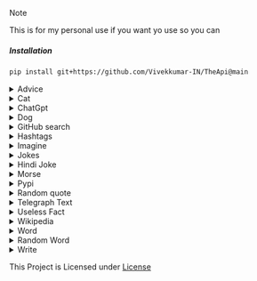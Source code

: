 > [!NOTE]
> This is for my personal use if you want yo use so you can


##### Installation

```sh
pip install git+https://github.com/Vivekkumar-IN/TheApi@main
```

<details>
  <summary>Advice</summary>


  ```python

  from TheApi import api

  advice = api.get_advice()
  
  print(advice)

  ```

  Result of print(advice):

  ```python
  
If you are feeling down, try holding a pencil between your top lip and your nose for five minutes.

  ```
</details>

<details>
  <summary>Cat</summary>


  ```python

  from TheApi import api

  image = api.cat()
  
  print(image)

  ```

  Result of print(image):

  ```python
  
https://cdn2.thecatapi.com/images/1sk.jpg
  ```
</details>


<details>
  <summary>ChatGpt</summary>


  ```python
  from TheApi import api

  results= api.chatgpt("hello ai")

  print(results)
  ```
  Result of print(results):

  ```python

  Hello! How can I assist you today?
  ```

</details>
 


<details>
  <summary>Dog</summary>


  ```python

  from TheApi import api

  image = api.dog()
  
  print(image)

  ```

  Result of print(image):

  ```python
  
https://random.dog/1f1d51c0-cdf7-4efb-8ae0-ecd7d6f73481.jpeg
  ```
</details>


<details>
  <summary>GitHub search</summary>


  ```python

  from TheApi import api
  
  query = "YukkiMusic"

  max_results = 10
  
  results = api.github_search(query, max_results)
  
  print(results)

  ```

  Result of print(results):

  ```python
  

[{'name': 'YukkiMusicBot', 'full_name': 'TeamYukki/YukkiMusicBot', 'description': 'Telegram Group Calls Streaming bot with some useful features, written in Python with Pyrogram and Py-Tgcalls. Supporting platforms like Youtube, Spotify, Resso, AppleMusic, Soundcloud and M3u8 Links.', 'url': 'https://github.com/TeamYukki/YukkiMusicBot'}, {'name': 'YukkiMusic-Old', 'full_name': 'NowayXD/YukkiMusic-Old', 'description': 'veez mega ( private music bot )', 'url': 'https://github.com/NowayXD/YukkiMusic-Old'}, {'name': 'YukkiMusicBot', 'full_name': 'YukkiOwner/YukkiMusicBot', 'description': 'About Telegram Group Calls Streaming bot with some useful features, written in Python with Pyrogram and Py-Tgcalls. Supporting platforms like Youtube, Spotify, Resso, AppleMusic, Soundcloud and M3u8 Links.', 'url': 'https://github.com/YukkiOwner/YukkiMusicBot'}, {'name': 'Testing-Alpha', 'full_name': 'SexyShekharXD/Testing-Alpha', 'description': 'YukkiMusic with new pyrogram v2 and pytgcalls with ntgcalls implimentation', 'url': 'https://github.com/SexyShekharXD/Testing-Alpha'}, {'name': 'YukkiMusic', 'full_name': 'crazyworld-izzy/YukkiMusic', 'description': None, 'url': 'https://github.com/crazyworld-izzy/YukkiMusic'}, {'name': 'YukkiMusicOld', 'full_name': 'Randi356/YukkiMusicOld', 'description': None, 'url': 'https://github.com/Randi356/YukkiMusicOld'}, {'name': 'YukkiMusic', 'full_name': 'TheTeamVivek/YukkiMusic', 'description': 'YukkiMusic based on YukkiMusicBot', 'url': 'https://github.com/TheTeamVivek/YukkiMusic'}, {'name': 'YukkiMusicBot', 'full_name': 'Rahulsharma45/YukkiMusicBot', 'description': None, 'url': 'https://github.com/Rahulsharma45/YukkiMusicBot'}, {'name': 'https-github.com-TeamYukki-YukkiMusicBot', 'full_name': 'supernovark/https-github.com-TeamYukki-YukkiMusicBot', 'description': None, 'url': 'https://github.com/supernovark/https-github.com-TeamYukki-YukkiMusicBot'}, {'name': 'Yukkimusic', 'full_name': 'EkooNihh/Yukkimusic', 'description': 'https://github.com/TeamYukki/YukkiMusicBot', 'url': 'https://github.com/EkooNihh/Yukkimusic'}]

  ```
</details>

<details>
  <summary>Hashtags </summary>


  ```python
  from TheApi import api

  text = "telegram"

  hashtags = api.gen_hashtag(text)

  print(hashtags)

  ```
  Result of print(hashtags):

  ```python

  
Hashtags:
#telegram  #telegramchannel  #telegrama  #telegramstickers  #telegram0123378624  #telegramtakeover  #telegramaanimado  #telegrambot  #telegramer  #telegramstickerpack  #telegramsams  #telegramsam  #Telegrams  #telegramma  #telegramgp  #TelegramIsBetter

 similar hashtags:
#telegramchannel #telegrama #telegramstickers #telegram0123378624 #telegramtakeover #telegramaanimado #telegrambot #telegramer #telegramstickerpack #telegramsams #telegramsam #Telegrams #telegramma #telegramgp #TelegramIsBetter
  ```
</details>

<details>
  <summary>Imagine</summary>


  ```python
  from TheApi import api

  image = api.imagine("A Litte Boy Walking in roadside")

  print(image)

  ```
  Result of print(image):

  ```python

  https://telegra.ph/file/057191058512f73cf5ed7.jpg
  ```
</details>


<details>
<summary>Jokes</summary>


  ```python
  import json
  from TheApi import api

  data = api.get_jokes() # for only one jokes
 
  print("This will print only One Joke\n" + data)

  jokes = api.get_jokes(3) # You can get jokes up to 10 make sure the amount of jokes is minimum 1 and maximum 10

  print(jokes)

  ```

  results of print
  ```python
  This will print only One Joke

My ex had an accident. I told the paramedics the wrong blood type for her. She'll finally experience what rejection is really like.

  This will print only 3 Joke

  1. Being a self-taught developer is almost the same as being a cut neck chicken because you have no sense of direction in the beginning.

  2. Four engineers get into a car. The car won't start.
  The Mechanical engineer says "It's a broken starter".
  The Electrical engineer says "Dead battery".
  The Chemical engineer says "Impurities in the gasoline".
  The IT engineer says "Hey guys, I have an idea: How about we all get out of the car and get back in".

  3. I've got a really good UDP joke to tell you but I don’t know if you'll get it.

  ```

</details>
 

<details>
  <summary>Hindi Joke </summary>


  ```python
  from TheApi import api

  joke = api.get_hindi_jokes()

  print(joke)

  ```
  Result of print(joke):

  ```python

  हमारे समाज में रीति रिवाज और प्रथाएं इतनी महान है कि एक निकम्मा पुरुष भी विवाह के बाद परमेश्वर बन जाता है 😆🤣😋😉
  ```
</details>


<details>
  <summary>Morse</summary>
  
  morse encode

  ```python

  from TheApi import api

  text = "HELLO WORLD"

  encoded = api.morse_code(text)

  print(encoded)
  ```

  Result of print(encoded):

  ```python
  .... . .-.. .-.. - / . - .-. .-.. -..

  ```

  Decode


  ```python

  from TheApi import api

  encoded = ".... . .-.. .-.. - / . - .-. .-.. -.."

  decoded = api.morse_code(encoded)

  print(decoded)
  ```

  Result of print(decoded):

  ```python
  HELLO WORLD

  ```
</details>

<details>
  <summary>Pypi</summary>


  ```python

  from TheApi import api

  info = api.pypi("requests")
  
  print(info)

  ```

  Result of print(info):

  ```python
  

{'name': 'requests', 'version': '2.32.3', 'summary': 'Python HTTP for Humans.', 'author': 'Kenneth Reitz', 'author_email': 'me@kennethreitz.org', 'license': 'Apache-2.0', 'home_page': 'https://requests.readthedocs.io', 'package_url': 'https://pypi.org/project/requests/', 'requires_python': '>=3.8', 'keywords': None, 'classifiers': ['Development Status :: 5 - Production/Stable', 'Environment :: Web Environment', 'Intended Audience :: Developers', 'License :: OSI Approved :: Apache Software License', 'Natural Language :: English', 'Operating System :: OS Independent', 'Programming Language :: Python', 'Programming Language :: Python :: 3', 'Programming Language :: Python :: 3 :: Only', 'Programming Language :: Python :: 3.10', 'Programming Language :: Python :: 3.11', 'Programming Language :: Python :: 3.12', 'Programming Language :: Python :: 3.8', 'Programming Language :: Python :: 3.9', 'Programming Language :: Python :: Implementation :: CPython', 'Programming Language :: Python :: Implementation :: PyPy', 'Topic :: Internet :: WWW/HTTP', 'Topic :: Software Development :: Libraries'], 'project_urls': {'Documentation': 'https://requests.readthedocs.io', 'Homepage': 'https://requests.readthedocs.io', 'Source': 'https://github.com/psf/requests'}}

  ```
</details>



<details>
  <summary>Random quote</summary> 

  ```python
  from TheApi import api

  results= api.quote()

  print(results)

  ```

  Result of print(results):

  ```python

  The truest greatness lies in being kind, the truest wisdom in a happy mind. 
  author - Ella Wheeler Wilcox

  ```
</details>




<details>
<summary>Telegraph Text</summary>

  ```python
  from TheApi import api
  title = "A Title for telegraph page"
  query = "text that you want to upload to telegraph"
  results= api.telegraph(title,query)

  print(results)

  ```
  Result of print(results):

  ```python

  https://telegra.ph/A-Title-for-telegraph-page-05-25

   ```
</details>

<details>
  <summary>Useless Fact</summary>


  ```python

  from TheApi import api

  fact = api.get_uselessfact()

  print(fact)
  ```

  Result of print(word):

  ```python
  
In Aspen Colorado, you can have a maximum income of $104,000 and still receive government subsidized housing.

  ```
</details>


<details>
  <summary>Wikipedia</summary>


  ```python

  from TheApi import api

  text = "Python (programming language)"

  results= api.wikipedia(text)

  print(results)
  ```

  Result of print(results):

  ```python
  
{'title': 'Python (programming language)', 'summary': 'Python is a high-level, general-purpose programming language. Its design philosophy emphasizes code readability with the use of significant indentation.\nPython is dynamically typed and garbage-collected. It supports multiple programming paradigms, including structured (particularly procedural), object-oriented and functional programming. It is often described as a "batteries included" language due to its comprehensive standard library.\nGuido van Rossum began working on Python in the late 1980s as a successor to the ABC programming language and first released it in 1991 as Python 0.9.0. Python 2.0 was released in 2000. Python 3.0, released in 2008, was a major revision not completely backward-compatible with earlier versions. Python 2.7.18, released in 2020, was the last release of Python 2.\nPython consistently ranks as one of the most popular programming languages, and has gained widespread use in the machine learning community.\n\n', 'url': 'https://en.wikipedia.org/?curid=23862', 'image_url': 'https://upload.wikimedia.org/wikipedia/commons/thumb/c/c3/Python-logo-notext.svg/500px-Python-logo-notext.svg.png'}
  ```
</details>

<details>
  <summary>Word</summary>


  ```python

  from TheApi import api

  word = api.words(5)

  print(word)
  ```

  Result of print(word):

  ```python
  ['micropublishers', 'nonlife', 'pollutes', 'fedexed', 'cissy']

  ```
</details>



<details>
  <summary>Random Word</summary>


  ```python

  from TheApi import api

  word = api.randomword()

  print(word)
  ```

  Result of print(word):

  ```python
  teroxide

  ```
</details>



<details>
  <summary>Write</summary>


  ```python

  from TheApi import api

  text = "Jai shree Ram"

  results= api.write(text)

  print(results)
  ```

  Result of print(results):

  ```python
  https://telegra.ph/file/63ff2e31cae67d511cfae.jpg

  ```
</details>


This Project is Licensed under [License](https://github.com/Vivekkumar-IN/TheApi)
